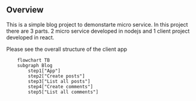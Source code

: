 ## Overview

This is a simple blog project to demonstarte micro service. In this project there are 3 parts. 2 micro service developed in nodejs and 1 client project developed in react. 

Please see the overall structure of the client app

```mermaid
    flowchart TB
    subgraph Blog
        step1["App"]
        step2["Create posts"]
        step3["List all posts"]
        step4["Create comments"]
        step5["List all comments"]
```